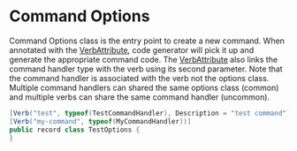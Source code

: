# Command Options
Command Options class is the entry point to create a new command.  When annotated with the [VerbAttribute](../Albatross.CommandLine/VerbAttribute.cs), code generator will pick it up and generate the appropriate command code.  The [VerbAttribute](../Albatross.CommandLine/VerbAttribute.cs) also links the command handler type with the verb using its second parameter.  Note that the command handler is associated with the verb not the options class.  Multiple command handlers can shared the same options class (common) and multiple verbs can share the same command handler (uncommon).

```csharp
[Verb("test", typeof(TestCommandHandler), Description = "test command")]
[Verb("my-command", typeof(MyCommandHandler))]
public record class TestOptions {
}
```